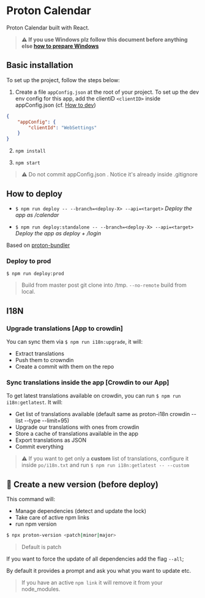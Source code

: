 # Proton Calendar

Proton Calendar built with React.



>**⚠ If you use Windows plz follow this document before anything else [how to prepare Windows](https://github.com/ProtonMail/proton-shared/wiki/setup-windows)**



## Basic installation

To set up the project, follow the steps below:

1. Create a file `appConfig.json` at the root of your project. To set up the dev env config for this app, add the clientiD `<clientID>` inside appConfig.json (cf. [How to dev](https://github.com/ProtonMail/proton-pack#dev-env))

```json
{
    "appConfig": {
        "clientId": "WebSettings"
    }
}
```

2. `npm install`

3. `npm start`

>:warning: Do not commit appConfig.json . Notice it's already inside .gitignore

## How to deploy

- `$ npm run deploy -- --branch=<deploy-X> --api=<target>`
_Deploy the app as /calendar_

- `$ npm run deploy:standalone -- --branch=<deploy-X> --api=<target>`
_Deploy the app as deploy + /login_

Based on [proton-bundler](https://github.com/ProtonMail/proton-bundler)

### Deploy to prod

`$ npm run deploy:prod`

> Build from master post git clone into /tmp. `--no-remote` build from local.


## I18N

### Upgrade translations [App  to crowdin]

You can sync them via `$ npm run i18n:upgrade`, it will:
- Extract translations
- Push them to crowndin
- Create a commit with them on the repo

### Sync translations inside the app [Crowdin to our App]

To get latest translations available on crowdin, you can run `$ npm run i18n:getlatest`.
It will:
- Get list of translations available (default same as proton-i18n crowdin --list --type --limit=95)
- Upgrade our translations with ones from crowdin
- Store a cache of translations available in the app
- Export translations as JSON
- Commit everything

> :warning: If you want to get only a **custom** list of translations, configure it inside `po/i18n.txt` and run `$ npm run i18n:getlatest -- --custom`

## :rocket: Create a new version (before deploy)

This command will:

- Manage dependencies (detect and update the lock)
- Take care of active npm links
- run npm version

```sh
$ npx proton-version <patch|minor|major>
```
> Default is patch

If you want to force the update of all dependencies add the flag `--all`;

By default it provides a prompt and ask you what you want to update etc.

> If you have an active `npm link` it will remove it from your node_modules.

